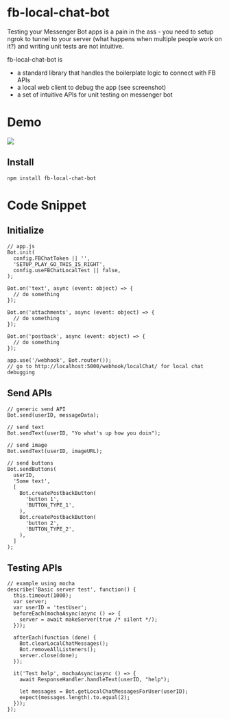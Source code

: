 # fb-local-chat-bot

Testing your Messenger Bot apps is a pain in the ass - you need to setup ngrok to tunnel to your server (what happens when multiple people work on it?) and writing unit tests are not intuitive.

fb-local-chat-bot is
- a standard library that handles the boilerplate logic to connect with FB APIs
- a local web client to debug the app (see screenshot)
-  a set of intuitive APIs for unit testing on messenger bot

# Demo
![](https://github.com/spchuang/fb-local-chat-bot/blob/master/screenshot.gif)

## Install
```
npm install fb-local-chat-bot
```

# Code Snippet

## Initialize
```
// app.js
Bot.init(
  config.FBChatToken || '',
  'SETUP_PLAY_GO_THIS_IS_RIGHT',
  config.useFBChatLocalTest || false,
);

Bot.on('text', async (event: object) => {
  // do something
});

Bot.on('attachments', async (event: object) => {
  // do something
});

Bot.on('postback', async (event: object) => {
  // do something
});

app.use('/webhook', Bot.router());
// go to http://localhost:5000/webhook/localChat/ for local chat debugging
```

## Send APIs
```
// generic send API
Bot.send(userID, messageData);

// send text
Bot.sendText(userID, "Yo what's up how you doin");

// send image
Bot.sendText(userID, imageURL);

// send buttons
Bot.sendButtons(
  userID,
  'Some text',
  [
    Bot.createPostbackButton(
      'button 1',
      'BUTTON_TYPE_1',
    ),
    Bot.createPostbackButton(
      'button 2',
      'BUTTON_TYPE_2',
    ),
  ]
);
```

## Testing APIs
```
// example using mocha
describe('Basic server test', function() {
  this.timeout(1000);
  var server;
  var userID = 'testUser';
  beforeEach(mochaAsync(async () => {
    server = await makeServer(true /* silent */);
  }));

  afterEach(function (done) {
    Bot.clearLocalChatMessages();
    Bot.removeAllListeners();
    server.close(done);
  });

  it('Test help', mochaAsync(async () => {
    await ResponseHandler.handleText(userID, "help");

    let messages = Bot.getLocalChatMessagesForUser(userID);
    expect(messages.length).to.equal(2);
  }));
});

```
